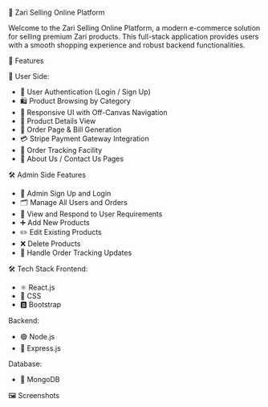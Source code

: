 🧵 Zari Selling Online Platform

Welcome to the Zari Selling Online Platform, a modern e-commerce solution for selling premium Zari products. This full-stack application provides users with a smooth shopping experience and robust backend functionalities.

📌 Features

👤 User Side:
- 🔐 User Authentication (Login / Sign Up)
- 🛍️ Product Browsing by Category
- 📱 Responsive UI with Off-Canvas Navigation
- 🧾 Product Details View
- 🧺 Order Page & Bill Generation
- 💳 Stripe Payment Gateway Integration
- 🚚 Order Tracking Facility
- 📄 About Us / Contact Us Pages

🛠️ Admin Side Features

- 👤 Admin Sign Up and Login  
- 🗂️ Manage All Users and Orders  
- 💬 View and Respond to User Requirements  
- ➕ Add New Products  
- ✏️ Edit Existing Products  
- ❌ Delete Products  
- 🚚 Handle Order Tracking Updates


🛠️ Tech Stack
 Frontend:
- ⚛️ React.js
- 🎨 CSS
- 🅱️ Bootstrap

 Backend:
- 🟢 Node.js
- 🚂 Express.js

 Database:
- 🍃 MongoDB

 🖼️ Screenshots
 




